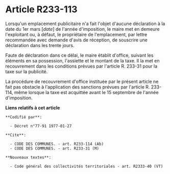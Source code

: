 # Article R233-113

Lorsqu'un emplacement publicitaire n'a fait l'objet d'aucune déclaration à la date du 1er mars [*date*] de l'année
d'imposition, le maire met en demeure l'exploitant ou, à défaut, le propriétaire de l'emplacement, par lettre recommandée
avec demande d'avis de réception, de souscrire une déclaration dans les trente jours.

Faute de déclaration dans ce délai, le maire établit d'office, suivant les éléments en sa possession, l'assiette et le
montant de la taxe. Il la met en recouvrement dans les conditions prévues par l'article R. 233-31 pour la taxe sur la
publicité.

La procédure de recouvrement d'office instituée par le présent article ne fait pas obstacle à l'application des sanctions
prévues par l'article R. 233-114, même lorsque la taxe est acquittée avant le 15 septembre de l'année d'imposition.

**Liens relatifs à cet article**

	**Codifié par**:

	  - Décret n°77-91 1977-01-27

	**Cite**:

	  - CODE DES COMMUNES. - art. R233-114 (Ab)
	  - CODE DES COMMUNES. - art. R233-31 (M)

	**Nouveaux textes**:

	  - Code général des collectivités territoriales - art. R2333-40 (VT)
